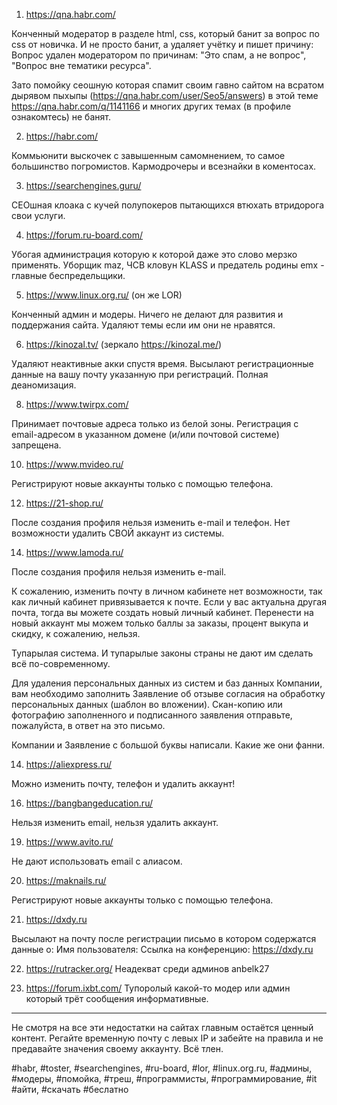 
1. https://qna.habr.com/

Конченный модератор в разделе html, css, который банит за вопрос по css от новичка. И не просто банит, а удаляет учётку и пишет причину:
Вопрос удален модератором по причинам: "Это спам, а не вопрос", "Вопрос вне тематики ресурса".

Зато помойку сеошную которая спамит своим гавно сайтом на всратом дырявом пыхыпы (https://qna.habr.com/user/Seo5/answers) в этой теме https://qna.habr.com/q/1141166 и многих других темах (в профиле ознакомтесь) не банят.

2. https://habr.com/

Коммьюнити выскочек с завышенным самомнением, то самое большинство погромистов.
Кармодрочеры и всезнайки в коментосах.

3. https://searchengines.guru/

СЕОшная клоака с кучей полупокеров пытающихся втюхать втридорога свои услуги.

4. https://forum.ru-board.com/

Убогая администрация которую к которой даже это слово мерзко применять. Уборщик maz, ЧСВ кловун KLASS и предатель родины emx - главные беспредельщики.

5. https://www.linux.org.ru/ (он же LOR)

Конченный админ и модеры. Ничего не делают для развития и поддержания сайта. Удаляют темы если им они не нравятся.

6. https://kinozal.tv/ (зеркало https://kinozal.me/)

Удаляют неактивные акки спустя время.
Высылают регистрационные данные на вашу почту указанную при регистраций. Полная деаномизация.

8. https://www.twirpx.com/

Принимает почтовые адреса только из белой зоны.
Регистрация с email-адресом в указанном домене (и/или почтовой системе) запрещена.

10. https://www.mvideo.ru/

Регистрируют новые аккаунты только с помощью телефона.

12. https://21-shop.ru/

После создания профиля нельзя изменить e-mail и телефон. Нет возможности удалить СВОЙ аккаунт из системы.

14. https://www.lamoda.ru/

После создания профиля нельзя изменить e-mail.

К сожалению, изменить почту в личном кабинете нет возможности, так как личный кабинет привязывается к почте. Если у вас актуальна другая почта, тогда вы можете создать новый личный кабинет. Перенести на новый аккаунт мы можем только баллы за заказы, процент выкупа и скидку, к сожалению, нельзя.

Тупарылая система. И тупарылые законы страны не дают им сделать всё по-современному.

Для удаления персональных данных из систем и баз данных Компании, вам необходимо заполнить Заявление об отзыве согласия на обработку персональных данных (шаблон во вложении). Скан-копию или фотографию заполненного и подписанного заявления отправьте, пожалуйста, в ответ на это письмо.

Компании и Заявление с большой буквы написали. Какие же они фанни.

14. https://aliexpress.ru/

Можно изменить почту, телефон и удалить аккаунт!

16. https://bangbangeducation.ru/

Нельзя изменить email, нельзя удалить аккаунт.

19. https://www.avito.ru/

Не дают использовать email с алиасом.

20. https://maknails.ru/

Регистрируют новые аккаунты только с помощью телефона.

21. https://dxdy.ru

Высылают на почту после регистрации письмо в котором содержатся данные о:
Имя пользователя:
Ссылка на конференцию: https://dxdy.ru

22. https://rutracker.org/
Неадекват среди админов anbelk27

23. https://forum.ixbt.com/
Тупоролый какой-то модер или админ который трёт сообщения информативные.

---

Не смотря на все эти недостатки на сайтах главным остаётся ценный контент. Регайте временную почту с левых IP и забейте на правила и не предавайте значения своему аккаунту. Всё тлен.

#habr, #toster, #searchengines, #ru-board, #lor, #linux.org.ru, #админы, #модеры, #помойка, #треш, #программисты, #программирование, #it #айти, #скачать #беслатно
